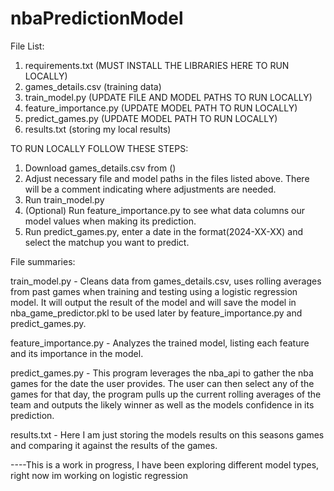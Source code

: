 # nbaPredictionModel

File List:

1. requirements.txt (MUST INSTALL THE LIBRARIES HERE TO RUN LOCALLY)
2. games_details.csv (training data)
3. train_model.py (UPDATE FILE AND MODEL PATHS TO RUN LOCALLY)
4. feature_importance.py (UPDATE MODEL PATH TO RUN LOCALLY)
5. predict_games.py (UPDATE MODEL PATH TO RUN LOCALLY)
6. results.txt (storing my local results)



TO RUN LOCALLY FOLLOW THESE STEPS:

  1. Download games_details.csv from ()
  2. Adjust necessary file and model paths in the files listed above. There will be a comment indicating where adjustments are needed.
  3. Run train_model.py
  4. (Optional) Run feature_importance.py to see what data columns our model values when making its prediction.
  5. Run predict_games.py, enter a date in the format(2024-XX-XX) and select the matchup you want to predict.

File summaries:

train_model.py - Cleans data from games_details.csv, uses rolling averages from past games when training and testing using a logistic regression model. It will output the result of the model and will save the model in nba_game_predictor.pkl to be used later by feature_importance.py and predict_games.py.

feature_importance.py - Analyzes the trained model, listing each feature and its importance in the model.

predict_games.py - This program leverages the nba_api to gather the nba games for the date the user provides. The user can then select any of the games for that day, the program pulls up the current rolling averages of the team and outputs the likely winner as well as the models confidence in its prediction.

results.txt - Here I am just storing the models results on this seasons games and comparing it against the results of the games.

----This is a work in progress, I have been exploring different model types, right now im working on logistic regression
  
            
                
                                 
